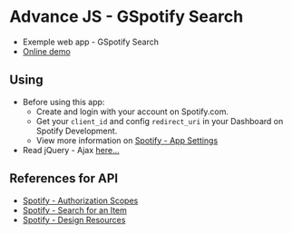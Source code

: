 # Advance JS - GSpotify Search
* Exemple web app - GSpotify Search
* [Online demo](https://nguyenkhois.github.io/advjs-spotifysearch/public/)

## Using
* Before using this app:
    * Create and login with your account on Spotify.com.
    * Get your `client_id` and config `redirect_uri` in your Dashboard on Spotify Development.
    * View more information on [Spotify - App Settings](https://beta.developer.spotify.com/documentation/general/guides/app-settings/)
* Read jQuery - Ajax [here...](http://api.jquery.com/jquery.ajax/)

## References for API
* [Spotify - Authorization Scopes](https://beta.developer.spotify.com/documentation/general/guides/scopes/)
* [Spotify - Search for an Item](https://beta.developer.spotify.com/documentation/web-api/reference/search/search/)
* [Spotify - Design Resources](https://developer.spotify.com/design/)